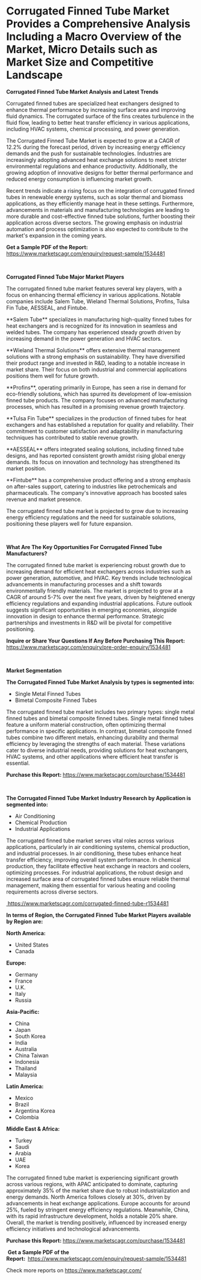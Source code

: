 <p><h1>Corrugated Finned Tube Market Provides a Comprehensive Analysis Including a Macro Overview of the Market, Micro Details such as Market Size and Competitive Landscape</h1></p><p><strong>Corrugated Finned Tube Market Analysis and Latest Trends</strong></p>
<p><p>Corrugated finned tubes are specialized heat exchangers designed to enhance thermal performance by increasing surface area and improving fluid dynamics. The corrugated surface of the fins creates turbulence in the fluid flow, leading to better heat transfer efficiency in various applications, including HVAC systems, chemical processing, and power generation.</p><p>The Corrugated Finned Tube Market is expected to grow at a CAGR of 12.2% during the forecast period, driven by increasing energy efficiency demands and the push for sustainable technologies. Industries are increasingly adopting advanced heat exchange solutions to meet stricter environmental regulations and enhance productivity. Additionally, the growing adoption of innovative designs for better thermal performance and reduced energy consumption is influencing market growth.</p><p>Recent trends indicate a rising focus on the integration of corrugated finned tubes in renewable energy systems, such as solar thermal and biomass applications, as they efficiently manage heat in these settings. Furthermore, advancements in materials and manufacturing technologies are leading to more durable and cost-effective finned tube solutions, further boosting their application across diverse sectors. The growing emphasis on industrial automation and process optimization is also expected to contribute to the market's expansion in the coming years.</p></p>
<p><strong>Get a Sample PDF of the Report:&nbsp;</strong> <a href="https://www.marketscagr.com/enquiry/request-sample/1534481?utm_campaign=1868&utm_medium=2&utm_source=Github&utm_content=ia&utm_term=02022025&utm_id=corrugated-finned-tube">https://www.marketscagr.com/enquiry/request-sample/1534481</a></p>
<p>&nbsp;</p>
<p><strong>Corrugated Finned Tube Major Market Players</strong></p>
<p><p>The corrugated finned tube market features several key players, with a focus on enhancing thermal efficiency in various applications. Notable companies include Salem Tube, Wieland Thermal Solutions, Profins, Tulsa Fin Tube, AESSEAL, and Fintube.</p><p>**Salem Tube** specializes in manufacturing high-quality finned tubes for heat exchangers and is recognized for its innovation in seamless and welded tubes. The company has experienced steady growth driven by increasing demand in the power generation and HVAC sectors.</p><p>**Wieland Thermal Solutions** offers extensive thermal management solutions with a strong emphasis on sustainability. They have diversified their product range and invested in R&D, leading to a notable increase in market share. Their focus on both industrial and commercial applications positions them well for future growth.</p><p>**Profins**, operating primarily in Europe, has seen a rise in demand for eco-friendly solutions, which has spurred its development of low-emission finned tube products. The company focuses on advanced manufacturing processes, which has resulted in a promising revenue growth trajectory.</p><p>**Tulsa Fin Tube** specializes in the production of finned tubes for heat exchangers and has established a reputation for quality and reliability. Their commitment to customer satisfaction and adaptability in manufacturing techniques has contributed to stable revenue growth.</p><p>**AESSEAL** offers integrated sealing solutions, including finned tube designs, and has reported consistent growth amidst rising global energy demands. Its focus on innovation and technology has strengthened its market position.</p><p>**Fintube** has a comprehensive product offering and a strong emphasis on after-sales support, catering to industries like petrochemicals and pharmaceuticals. The company's innovative approach has boosted sales revenue and market presence.</p><p>The corrugated finned tube market is projected to grow due to increasing energy efficiency regulations and the need for sustainable solutions, positioning these players well for future expansion.</p></p>
<p>&nbsp;</p>
<p><strong>What Are The Key Opportunities For Corrugated Finned Tube Manufacturers?</strong></p>
<p><p>The corrugated finned tube market is experiencing robust growth due to increasing demand for efficient heat exchangers across industries such as power generation, automotive, and HVAC. Key trends include technological advancements in manufacturing processes and a shift towards environmentally friendly materials. The market is projected to grow at a CAGR of around 5-7% over the next five years, driven by heightened energy efficiency regulations and expanding industrial applications. Future outlook suggests significant opportunities in emerging economies, alongside innovation in design to enhance thermal performance. Strategic partnerships and investments in R&D will be pivotal for competitive positioning.</p></p>
<p><strong>Inquire or Share Your Questions If Any Before Purchasing This Report:</strong> <a href="https://www.marketscagr.com/enquiry/pre-order-enquiry/1534481?utm_campaign=1868&utm_medium=2&utm_source=Github&utm_content=ia&utm_term=02022025&utm_id=corrugated-finned-tube">https://www.marketscagr.com/enquiry/pre-order-enquiry/1534481</a></p>
<p>&nbsp;</p>
<p><strong>Market Segmentation</strong></p>
<p><strong>The Corrugated Finned Tube Market Analysis by types is segmented into:</strong></p>
<p><ul><li>Single Metal Finned Tubes</li><li>Bimetal Composite Finned Tubes</li></ul></p>
<p><p>The corrugated finned tube market includes two primary types: single metal finned tubes and bimetal composite finned tubes. Single metal finned tubes feature a uniform material construction, often optimizing thermal performance in specific applications. In contrast, bimetal composite finned tubes combine two different metals, enhancing durability and thermal efficiency by leveraging the strengths of each material. These variations cater to diverse industrial needs, providing solutions for heat exchangers, HVAC systems, and other applications where efficient heat transfer is essential.</p></p>
<p><strong>Purchase this Report:&nbsp;</strong><a href="https://www.marketscagr.com/purchase/1534481?utm_campaign=1868&utm_medium=2&utm_source=Github&utm_content=ia&utm_term=02022025&utm_id=corrugated-finned-tube">https://www.marketscagr.com/purchase/1534481</a></p>
<p>&nbsp;</p>
<p><strong>The Corrugated Finned Tube Market Industry Research by Application is segmented into:</strong></p>
<p><ul><li>Air Conditioning</li><li>Chemical Production</li><li>Industrial Applications</li></ul></p>
<p><p>The corrugated finned tube market serves vital roles across various applications, particularly in air conditioning systems, chemical production, and industrial processes. In air conditioning, these tubes enhance heat transfer efficiency, improving overall system performance. In chemical production, they facilitate effective heat exchange in reactors and coolers, optimizing processes. For industrial applications, the robust design and increased surface area of corrugated finned tubes ensure reliable thermal management, making them essential for various heating and cooling requirements across diverse sectors.</p></p>
<p><a href="https://www.marketscagr.com/corrugated-finned-tube-r1534481?utm_campaign=1868&utm_medium=2&utm_source=Github&utm_content=ia&utm_term=02022025&utm_id=corrugated-finned-tube">&nbsp;https://www.marketscagr.com/corrugated-finned-tube-r1534481</a></p>
<p><strong>In terms of Region, the Corrugated Finned Tube Market Players available by Region are:</strong></p>
<p>
    <p> <strong> North America: </strong>
        <ul>
            <li>United States</li>
            <li>Canada</li>
        </ul>
        </p> 
    <p> <strong> Europe: </strong>
        <ul>
            <li>Germany</li>
            <li>France</li>
            <li>U.K.</li>
            <li>Italy</li>
            <li>Russia</li>
        </ul>
        </p> 
    <p> <strong> Asia-Pacific: </strong>
        <ul>
            <li>China</li>
            <li>Japan</li>
            <li>South Korea</li>
            <li>India</li>
            <li>Australia</li>
            <li>China Taiwan</li>
            <li>Indonesia</li>
            <li>Thailand</li>
            <li>Malaysia</li>
        </ul>
        </p> 
    <p> <strong> Latin America: </strong>
        <ul>
            <li>Mexico</li>
            <li>Brazil</li>
            <li>Argentina Korea</li>
            <li>Colombia</li>
        </ul>
        </p> 
    <p> <strong> Middle East & Africa: </strong>
        <ul>
            <li>Turkey</li>
            <li>Saudi</li>
            <li>Arabia</li>
            <li>UAE</li>
            <li>Korea</li>
        </ul>
    </p>
    </p>
<p><p>The corrugated finned tube market is experiencing significant growth across various regions, with APAC anticipated to dominate, capturing approximately 35% of the market share due to robust industrialization and energy demands. North America follows closely at 30%, driven by advancements in heat exchange applications. Europe accounts for around 25%, fueled by stringent energy efficiency regulations. Meanwhile, China, with its rapid infrastructure development, holds a notable 20% share. Overall, the market is trending positively, influenced by increased energy efficiency initiatives and technological advancements.</p></p>
<p><strong>Purchase this Report: </strong><a href="https://www.marketscagr.com/purchase/1534481?utm_campaign=1868&utm_medium=2&utm_source=Github&utm_content=ia&utm_term=02022025&utm_id=corrugated-finned-tube">https://www.marketscagr.com/purchase/1534481</a></p>
<p>&nbsp;<strong>Get a Sample PDF of the Report:&nbsp;&nbsp;</strong><a href="https://www.marketscagr.com/enquiry/request-sample/1534481?utm_campaign=1868&utm_medium=2&utm_source=Github&utm_content=ia&utm_term=02022025&utm_id=corrugated-finned-tube">https://www.marketscagr.com/enquiry/request-sample/1534481</a></p>
<p><strong></strong></p>
<p>Check more reports on <a href="https://www.marketscagr.com/?utm_campaign=1868&utm_medium=2&utm_source=Github&utm_content=ia&utm_term=02022025&utm_id=corrugated-finned-tube">https://www.marketscagr.com/</a></p>